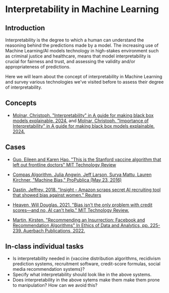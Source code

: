 # Interpretability in Machine Learning

## Introduction

Interpretability is the degree to which a human can understand the reasoning behind the predictions made by a model. The increasing use of Machine Learning/AI models technology in high-stakes environment such as criminal justice and healthcare, means that model interpretability is crucial for fairness and trust, and assessing the validity and/or appropriateness of predictions.

Here we will learn about the concept of interpretability in Machine Learning and survey various technologies we've visited before to assess their degree of interpretability.

## Concepts

* [Molnar, Christoph. "Interpretability" in A guide for making black box models explainable. 2024.](https://christophm.github.io/interpretable-ml-book/interpretability.html) and [Molnar, Christoph. "Importance of Interpretability" in A guide for making black box models explainable. 2024.](https://christophm.github.io/interpretable-ml-book/interpretability-importance.html)

## Cases

* [Guo, Eileen and Karen Hao. "This is the Stanford vaccine algorithm that left out frontline doctors" MIT Technology Review](https://web.archive.org/web/20240425065403/https://www.technologyreview.com/2020/12/21/1015303/stanford-vaccine-algorithm/)

* [Compas Algorithm. Julia Angwin, Jeff Larson, Surya Mattu, Lauren Kirchner, "Machine
Bias," ProPublica (May 23, 2016)](https://web.archive.org/web/20240630145925/https://www.propublica.org/article/machine-bias-risk-assessments-in-criminal-sentencing)

* [Dastin, Jeffrey. 2018. "Insight - Amazon scraps secret AI recruiting tool that showed bias against women." Reuters](https://web.archive.org/web/20181207170228/https://www.reuters.com/article/us-amazon-com-jobs-automation-insight-idUSKCN1MK08G)

* [Heaven, Will Douglas. 2021. "Bias isn't the only problem with credit scores—and no, AI can't help." MIT Technology Review.](https://web.archive.org/web/20240330140827/https://www.technologyreview.com/2021/06/17/1026519/racial-bias-noisy-data-credit-scores-mortgage-loans-fairness-machine-learning/)

* [Martin, Kirsten. "Recommending an Insurrection: Facebook and Recommendation Algorithms" In Ethics of Data and Analytics, pp. 225-239. Auerbach Publications, 2022.](https://wm.primo.exlibrisgroup.com/permalink/01COWM_INST/g9pr7p/alma991033870654103196)

## In-class individual tasks

* Is interpretability needed in {vaccine distribution algorithms, recidivism prediction systems, recruitment software, credit-score formulas, social media recommendation systems}?
* Specify what interpretability should look like in the above systems.
* Does interpretability in the above sytems make them make them prone to manipulation? How can we avoid this?
